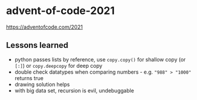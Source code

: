 # advent-of-code-2021
https://adventofcode.com/2021

## Lessons learned
- python passes lists by reference, use `copy.copy()` for shallow copy (or `[:]`) or `copy.deepcopy` for deep copy
- double check datatypes when comparing numbers - e.g. `"988" > "1000"` returns true
- drawing solution helps
- with big data set, recursion is evil, undebuggable
